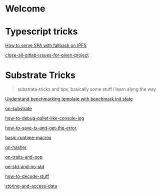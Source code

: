 # Welcome

# Typescript tricks

[How to serve SPA with fallback on IPFS](pages/caddy-serving-spa-apps-with-fallback-on-ipfs.md ':include')

[close-all-gitlab-issues-for-given-project](pages/close-all-gitlab-issues-for-given-project.md ':include')

# Substrate Tricks

> substrate-tricks and tips, basically some stuff i learn along the way

[Understand benchmarking template with benchmark init state](pages/understand-benchmarking-template-with-benchmark-init-state.md ':include')

[on-substrate](pages/on-substrate.md ':include')

[how-to-debug-pallet-like-console-log](pages/how-to-debug-pallet-like-console-log.md ':include')

[how-to-save-tx-and-get-the-error](pages/how-to-save-tx-and-get-the-error.md ':include')

[basic-runtime-macros](pages/basic-runtime-macros.md ':include')

[on-hasher](pages/on-hasher.md ':include')

[on-traits-and-oop](pages/on-traits-and-oop.md ':include')

[on-std-and-no-std](pages/on-std-and-no-std.md ':include')

<!-- [on-how-to-debug-like-in-the-node](pages/on-how-to-debug-like-in-the-node.md ':include') -->

[how-to-decode-stuff](pages/how-to-decode-stuff.md ':include')

[storing-and-access-data](pages/storing-and-access-data.md ':include')
